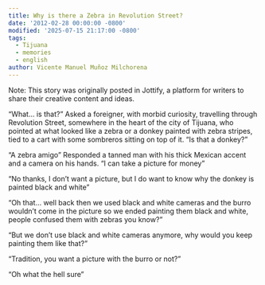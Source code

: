 ```yaml
---
title: Why is there a Zebra in Revolution Street?
date: '2012-02-28 00:00:00 -0800'
modified: '2025-07-15 21:17:00 -0800'
tags:
  - Tijuana
  - memories
  - english
author: Vicente Manuel Muñoz Milchorena
---
```


Note: This story was originally posted in Jottify, a platform for writers
to share their creative content and ideas.

“What… is that?” Asked a foreigner, with morbid curiosity, travelling through 
Revolution Street, somewhere in the heart of the city of Tijuana, who pointed 
at what looked like a zebra or a donkey painted with zebra stripes, tied to a 
cart with some sombreros sitting on top of it. “Is that a donkey?”

“A zebra amigo” Responded a tanned man with his thick Mexican accent and a 
camera on his hands. “I can take a picture for money”

“No thanks, I don’t want a picture, but I do want to know why the donkey is 
painted black and white”

“Oh that… well back then we used black and white cameras and the burro 
wouldn’t come in the picture so we ended painting them black and white, 
people confused them with zebras you know?”

“But we don’t use black and white cameras anymore, why would you keep 
painting them like that?”

“Tradition, you want a picture with the burro or not?”

“Oh what the hell sure”
